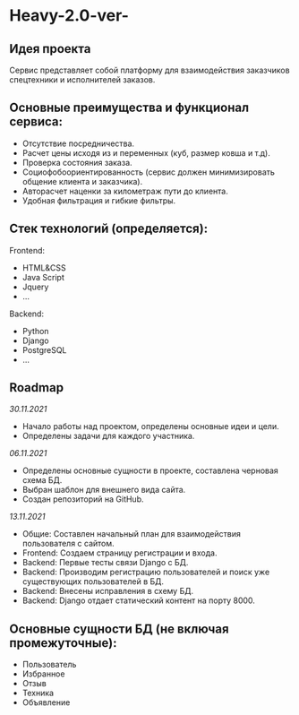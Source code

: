 # Heavy-2.0-ver-
## Идея проекта
Сервис представляет собой платформу для взаимодействия заказчиков спецтехники и исполнителей заказов. 

## Основные преимущества и функционал сервиса:
* Отсутствие посредничества.
* Расчет цены исходя из и переменных (куб, размер ковша и т.д).
* Проверка состояния заказа.
* Социофобоориентированность (сервис должен минимизировать общение клиента и заказчика). 
* Авторасчет наценки за километраж пути до клиента.
* Удобная фильтрация и гибкие фильтры.

## Стек технологий (определяется):
Frontend:
* HTML&CSS
* Java Script
* Jquery
* ...

Backend:
* Python
* Django
* PostgreSQL
* ...

## Roadmap
*30.11.2021*
* Начало работы над проектом, определены основные идеи и цели. 
* Определены задачи для каждого участника.

*06.11.2021*
* Определены основные сущности в проекте, составлена черновая схема БД.
* Выбран шаблон для внешнего вида сайта.
* Создан репозиторий на GitHub.

*13.11.2021*
* Общие: Составлен начальный план для взаимодействия пользователя с сайтом.
* Frontend: Создаем страницу регистрации и входа.
* Backend: Первые тесты связи Django с БД.
* Backend: Производим регистрацию пользователей и поиск уже существующих пользователей в БД.
* Backend: Внесены исправления в схему БД.
* Backend: Django отдает статический контент на порту 8000.

## Основные сущности БД (не включая промежуточные):
* Пользователь
* Избранное
* Отзыв
* Техника
* Объявление
